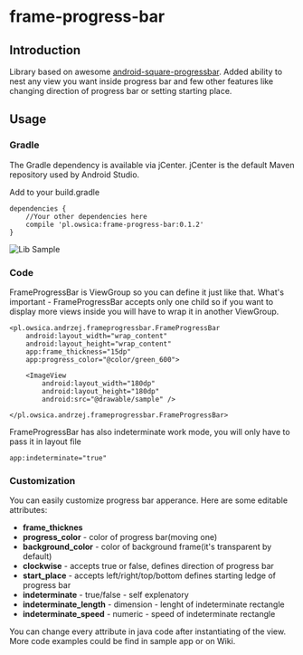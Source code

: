 # frame-progress-bar

## Introduction
Library based on awesome [android-square-progressbar](https://github.com/mrwonderman/android-square-progressbar). Added ability to nest any view you want inside progress bar and few other features like changing direction of progress bar or setting starting place.

## Usage
### Gradle
 The Gradle dependency is available via jCenter. jCenter is the default Maven repository used by Android Studio.
 
 Add to your build.gradle
 
    dependencies {
        //Your other dependencies here
        compile 'pl.owsica:frame-progress-bar:0.1.2'
    }

![Lib Sample](http://i.imgur.com/SFXUnxg.png)

### Code

FrameProgressBar is ViewGroup so you can define it just like that. What's important - FrameProgressBar accepts only one child so if you want to display more views inside you will have to wrap it in another ViewGroup.    

    <pl.owsica.andrzej.frameprogressbar.FrameProgressBar
        android:layout_width="wrap_content"
        android:layout_height="wrap_content"
        app:frame_thickness="15dp"
        app:progress_color="@color/green_600">
        
        <ImageView
            android:layout_width="180dp"
            android:layout_height="180dp"
            android:src="@drawable/sample" />
            
    </pl.owsica.andrzej.frameprogressbar.FrameProgressBar>
    
FrameProgressBar has also indeterminate work mode, you will only have to pass it in layout file

    app:indeterminate="true"
    
### Customization

You can easily customize progress bar apperance. Here are some editable attributes:

* **frame_thicknes**
* **progress_color** - color of progress bar(moving one)
* **background_color** - color of background frame(it's transparent by default)
* **clockwise** - accepts true or false, defines direction of progress bar
* **start_place** - accepts left/right/top/bottom defines starting ledge of progress bar
* **indeterminate** - true/false - self explenatory
* **indeterminate_length** - dimension - lenght of indeterminate rectangle
* **indeterminate_speed** - numeric - speed of indeterminate rectangle

You can change every attribute in java code after instantiating of the view. More code examples could be find in sample app or on Wiki.

